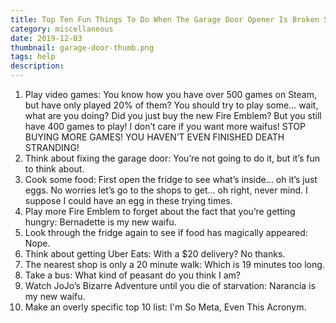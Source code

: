 ```yaml
---
title: Top Ten Fun Things To Do When The Garage Door Opener Is Broken So You Can’t Get Your Car Out, Leaving You Stuck At Home
category: miscellaneous
date: 2019-12-03
thumbnail: garage-door-thumb.png
tags: help
description:
---
```


1. Play video games: You know how you have over 500 games on Steam, but have only played 20% of them? You should try to play some… wait, what are you doing? Did you just buy the new Fire Emblem? But you still have 400 games to play! I don’t care if you want more waifus! STOP BUYING MORE GAMES! YOU HAVEN’T EVEN FINISHED DEATH STRANDING!
2. Think about fixing the garage door: You’re not going to do it, but it’s fun to think about.
3. Cook some food: First open the fridge to see what’s inside... oh it’s just eggs. No worries let’s go to the shops to get... oh right, never mind. I suppose I could have an egg in these trying times.
4. Play more Fire Emblem to forget about the fact that you’re getting hungry: Bernadette is my new waifu.
5. Look through the fridge again to see if food has magically appeared: Nope.
6. Think about getting Uber Eats: With a $20 delivery? No thanks.
7. The nearest shop is only a 20 minute walk: Which is 19 minutes too long.
8. Take a bus: What kind of peasant do you think I am?
9. Watch JoJo’s Bizarre Adventure until you die of starvation: Narancia is my new waifu.
10. Make an overly specific top 10 list: I'm So Meta, Even This Acronym.
